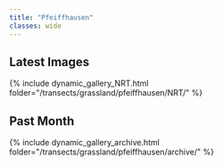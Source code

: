 ```yaml
---
title: "Pfeiffhausen"
classes: wide
---
```


## Latest Images

{% include dynamic_gallery_NRT.html folder="/transects/grassland/pfeiffhausen/NRT/" %}

## Past Month

{% include dynamic_gallery_archive.html folder="/transects/grassland/pfeiffhausen/archive/" %}
